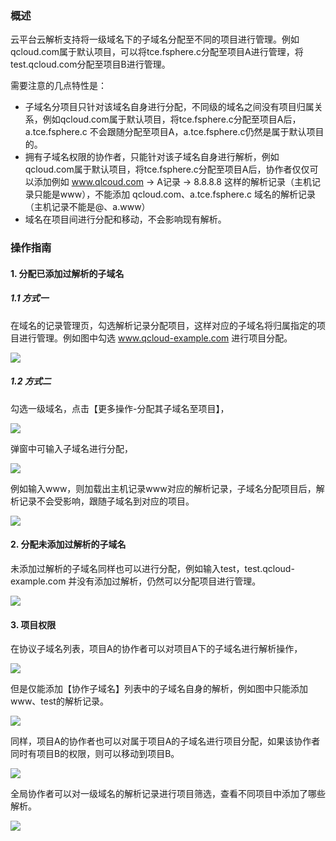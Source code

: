 ### 概述
云平台云解析支持将一级域名下的子域名分配至不同的项目进行管理。例如qcloud.com属于默认项目，可以将tce.fsphere.c分配至项目A进行管理，将test.qcloud.com分配至项目B进行管理。

需要注意的几点特性是：
- 子域名分项目只针对该域名自身进行分配，不同级的域名之间没有项目归属关系，例如qcloud.com属于默认项目，将tce.fsphere.c分配至项目A后，a.tce.fsphere.c 不会跟随分配至项目A，a.tce.fsphere.c仍然是属于默认项目的。
- 拥有子域名权限的协作者，只能针对该子域名自身进行解析，例如qcloud.com属于默认项目，将tce.fsphere.c分配至项目A后，协作者仅仅可以添加例如 www.qlcoud.com -> A记录 -> 8.8.8.8 这样的解析记录（主机记录只能是www），不能添加 qcloud.com、a.tce.fsphere.c 域名的解析记录（主机记录不能是@、a.www）
- 域名在项目间进行分配和移动，不会影响现有解析。

### 操作指南

#### 1. 分配已添加过解析的子域名

##### 1.1 方式一
在域名的记录管理页，勾选解析记录分配项目，这样对应的子域名将归属指定的项目进行管理。例如图中勾选 www.qcloud-example.com 进行项目分配。

![](http://imgcache.tce.fsphere.cn/image/mc.qcloudimg.com/static/img/a74544e477f35d793dec6f4097950f0d/5.png)

##### 1.2 方式二

勾选一级域名，点击【更多操作-分配其子域名至项目】，

![](http://imgcache.tce.fsphere.cn/image/mc.qcloudimg.com/static/img/3b69cdd063ad85968869ba2025ca2706/1.png)

弹窗中可输入子域名进行分配，

![](http://imgcache.tce.fsphere.cn/image/mc.qcloudimg.com/static/img/a39674f6e521fd0b5be27624cba4f93e/2.png)

例如输入www，则加载出主机记录www对应的解析记录，子域名分配项目后，解析记录不会受影响，跟随子域名到对应的项目。

![](http://imgcache.tce.fsphere.cn/image/mc.qcloudimg.com/static/img/74c067dbc6f09fb4f7bdccd603a9b7f4/3.png)

#### 2. 分配未添加过解析的子域名
未添加过解析的子域名同样也可以进行分配，例如输入test，test.qcloud-example.com 并没有添加过解析，仍然可以分配项目进行管理。

![](http://imgcache.tce.fsphere.cn/image/mc.qcloudimg.com/static/img/2c6c520256d1d3f1b9a3c4294c8652d5/4.png)

#### 3. 项目权限
在协议子域名列表，项目A的协作者可以对项目A下的子域名进行解析操作，

![](http://imgcache.tce.fsphere.cn/image/mc.qcloudimg.com/static/img/9f1fd67bebe633cecae1a1b7b4049c7a/7.png)

但是仅能添加【协作子域名】列表中的子域名自身的解析，例如图中只能添加www、test的解析记录。

![](http://imgcache.tce.fsphere.cn/image/mc.qcloudimg.com/static/img/79bf69fb27afed8ef35725f685cc8ee4/9.png)

同样，项目A的协作者也可以对属于项目A的子域名进行项目分配，如果该协作者同时有项目B的权限，则可以移动到项目B。

![](http://imgcache.tce.fsphere.cn/image/mc.qcloudimg.com/static/img/d11bca587183d2b886b7511b56a9666f/8.png)

全局协作者可以对一级域名的解析记录进行项目筛选，查看不同项目中添加了哪些解析。

![](http://imgcache.tce.fsphere.cn/image/mc.qcloudimg.com/static/img/745e2996418887556e36327136c9a9a7/6.png)
